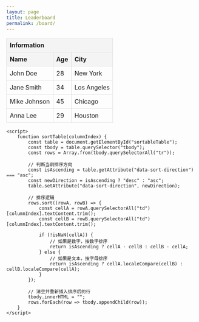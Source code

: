 ```yaml
---
layout: page
title: Leaderboard
permalink: /board/
---
```


<head>
    <meta charset="UTF-8">
    <meta name="viewport" content="width=device-width, initial-scale=1.0">
    <title>Sortable Table</title>
    <style>
        table {
            width: 100%;
            border-collapse: collapse;
        }
        th, td {
            padding: 8px;
            border: 1px solid #ddd;
            text-align: left;
        }
        th {
            background-color: #f4f4f4;
            cursor: pointer;
        }
    </style>
</head>
<body>
    <table id="sortableTable">
        <thead>
            <tr>
                <th colspan="3">Information</th>
            </tr>
            <tr>
                <th onclick="sortTable(0)">Name</th>
                <th onclick="sortTable(1)">Age</th>
                <th onclick="sortTable(2)">City</th>
            </tr>
        </thead>
        <tbody>
            <tr>
                <td>John Doe</td>
                <td>28</td>
                <td>New York</td>
            </tr>
            <tr>
                <td>Jane Smith</td>
                <td>34</td>
                <td>Los Angeles</td>
            </tr>
            <tr>
                <td>Mike Johnson</td>
                <td>45</td>
                <td>Chicago</td>
            </tr>
            <tr>
                <td>Anna Lee</td>
                <td>29</td>
                <td>Houston</td>
            </tr>
        </tbody>
    </table>

    <script>
        function sortTable(columnIndex) {
            const table = document.getElementById("sortableTable");
            const tbody = table.querySelector("tbody");
            const rows = Array.from(tbody.querySelectorAll("tr"));

            // 判断当前排序方向
            const isAscending = table.getAttribute("data-sort-direction") === "asc";
            const newDirection = isAscending ? "desc" : "asc";
            table.setAttribute("data-sort-direction", newDirection);

            // 排序逻辑
            rows.sort((rowA, rowB) => {
                const cellA = rowA.querySelectorAll("td")[columnIndex].textContent.trim();
                const cellB = rowB.querySelectorAll("td")[columnIndex].textContent.trim();

                if (!isNaN(cellA)) {
                    // 如果是数字，按数字排序
                    return isAscending ? cellA - cellB : cellB - cellA;
                } else {
                    // 如果是文本，按字母排序
                    return isAscending ? cellA.localeCompare(cellB) : cellB.localeCompare(cellA);
                }
            });

            // 清空并重新插入排序后的行
            tbody.innerHTML = "";
            rows.forEach(row => tbody.appendChild(row));
        }
    </script>
</body>
